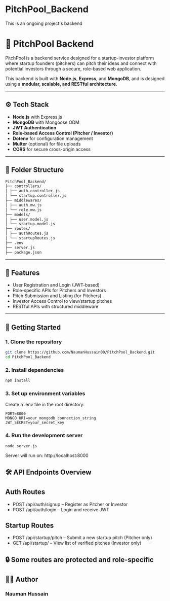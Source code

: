 # PitchPool_Backend
This is an ongoing project's backend
# 🎯 PitchPool Backend

PitchPool is a backend service designed for a startup-investor platform where startup founders (pitchers) can pitch their ideas and connect with potential investors through a secure, role-based web application.

This backend is built with **Node.js**, **Express**, and **MongoDB**, and is designed using a **modular, scalable, and RESTful architecture**.

---

## ⚙️ Tech Stack

- **Node.js** with Express.js
- **MongoDB** with Mongoose ODM
- **JWT Authentication**
- **Role-based Access Control (Pitcher / Investor)**
- **Dotenv** for configuration management
- **Multer** (optional) for file uploads
- **CORS** for secure cross-origin access

---

## 📁 Folder Structure
```bash
PitchPool_Backend/
├── controllers/
│ ├── auth.controller.js
│ └── startup.controller.js
├── middlewares/
│ ├── auth.mw.js
│ └── role.mw.js
├── models/
│ ├── user.model.js
│ └── startup.model.js
├── routes/
│ ├── authRoutes.js
│ └── startupRoutes.js
├── .env
├── server.js
├── package.json
```

---

## 🔐 Features

- User Registration and Login (JWT-based)
- Role-specific APIs for Pitchers and Investors
- Pitch Submission and Listing (for Pitchers)
- Investor Access Control to view/startup pitches
- RESTful APIs with structured middleware

---

## 🚀 Getting Started

### 1. Clone the repository
```bash
git clone https://github.com/NaumanHussain00/PitchPool_Backend.git
cd PitchPool_Backend
```

### 2. Install dependencies
```bash
npm install
```

### 3. Set up environment variables
Create a .env file in the root directory:
```env
PORT=8000
MONGO_URI=your_mongodb_connection_string
JWT_SECRET=your_secret_key
```

### 4. Run the development server
```bash
node server.js
```
Server will run on: http://localhost:8000

## 🛠️ API Endpoints Overview

## Auth Routes
- POST /api/auth/signup – Register as Pitcher or Investor
- POST /api/auth/login – Login and receive JWT

## Startup Routes
- POST /api/startup/pitch – Submit a new startup pitch (Pitcher only)
- GET /api/startup/ – View list of verified pitches (Investor only)

## 🔒 Some routes are protected and role-specific

## 🧑‍💻 Author

### Nauman Hussain

